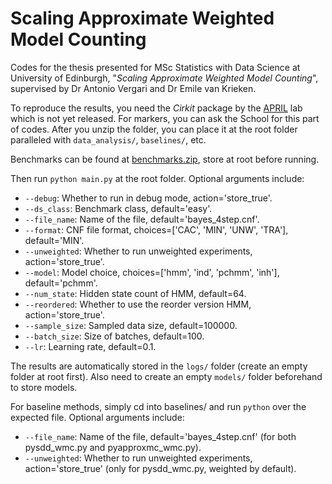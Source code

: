 # Scaling Approximate Weighted Model Counting

Codes for the thesis presented for MSc Statistics with Data Science at University of Edinburgh, "*Scaling Approximate Weighted Model Counting*", supervised by Dr Antonio Vergari and Dr Emile van Krieken.

To reproduce the results, you need the *Cirkit* package by the [APRIL](https://april-tools.github.io/) lab which is not yet released. For markers, you can ask the School for this part of codes. After you unzip the folder, you can place it at the root folder paralleled with `data_analysis/`, `baselines/`, etc.

Benchmarks can be found at [benchmarks.zip](https://github.com/vardigroup/ADDMC/releases/download/v1.0.0/benchmarks.zip), store at root before running.

Then run `python main.py` at the root folder. Optional arguments include:
- `--debug`: Whether to run in debug mode, action='store_true'.
- `--ds_class`: Benchmark class, default='easy'.
- `--file_name`: Name of the file, default='bayes_4step.cnf'.
- `--format`: CNF file format, choices=['CAC', 'MIN', 'UNW', 'TRA'], default='MIN'.
- `--unweighted`: Whether to run unweighted experiments, action='store_true'.
- `--model`: Model choice, choices=['hmm', 'ind', 'pchmm', 'inh'], default='pchmm'.
- `--num_state`: Hidden state count of HMM, default=64.
- `--reordered`: Whether to use the reorder version HMM, action='store_true'.
- `--sample_size`: Sampled data size, default=100000.
- `--batch_size`: Size of batches, default=100.
- `--lr`: Learning rate, default=0.1.

The results are automatically stored in the `logs/` folder (create an empty folder at root first). Also need to create an empty `models/` folder beforehand to store models.

For baseline methods, simply cd into baselines/ and run `python` over the expected file. Optional arguments include:
- `--file_name`: Name of the file, default='bayes_4step.cnf' (for both pysdd_wmc.py and pyapproxmc_wmc.py).
- `--unweighted`: Whether to run unweighted experiments, action='store_true' (only for pysdd_wmc.py, weighted by default).
